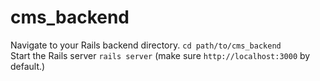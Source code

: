 # cms_backend
Navigate to your Rails backend directory. `cd path/to/cms_backend` <br/>
Start the Rails server `rails server` (make sure `http://localhost:3000` by default.)
